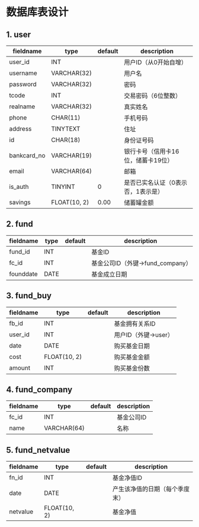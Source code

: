 # 数据库表设计

## 1. user
fieldname     | type         | default | description
------------- | ------------ | ------- | -----------
user_id       | INT          |         | 用户ID（从0开始自增）
username      | VARCHAR(32)  |         | 用户名
password      | VARCHAR(32)  |         | 密码
tcode         | INT          |         | 交易密码（6位整数）
realname      | VARCHAR(32)  |         | 真实姓名
phone         | CHAR(11)     |         | 手机号码
address       | TINYTEXT     |         | 住址
id            | CHAR(18)     |         | 身份证号码
bankcard_no   | VARCHAR(19)  |         | 银行卡号（信用卡16位，储蓄卡19位）
email         | VARCHAR(64)  |         | 邮箱
is_auth       | TINYINT      | 0       | 是否已实名认证（0表示否，1表示是）
savings       | FLOAT(10, 2) | 0.00    | 储蓄罐金额

## 2. fund
fieldname | type | default | description
--------- | ---- | ------- | -----------
fund_id   | INT  |         | 基金ID
fc_id     | INT  |         | 基金公司ID（外键->fund_company）
founddate | DATE |         | 基金成立日期

## 3. fund_buy
fieldname | type         | default | description
--------- | ------------ | ------- | -----------
fb_id     | INT          |         | 基金拥有关系ID
user_id   | INT          |         | 用户ID（外键->user）
date      | DATE         |         | 购买基金日期
cost      | FLOAT(10, 2) |         | 购买基金金额
amount    | INT          |         | 购买基金份数

## 4. fund_company
fieldname | type        | default | description
--------- | ----------- | ------- | -----------
fc_id     | INT         |         | 基金公司ID
name      | VARCHAR(64) |         | 名称

## 5. fund_netvalue
fieldname | type         | default | description
--------- | ------------ | ------- | -----------
fn_id     | INT          |         | 基金净值ID
date      | DATE         |         | 产生该净值的日期（每个季度末）
netvalue  | FLOAT(10, 2) |         | 基金净值

